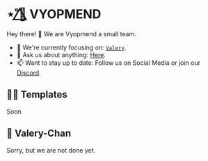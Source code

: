 # ⋆˚🌺⃤ VYOPMEND
Hey there! 👋
We are Vyopmend a small team.
- 🎯 We're currently focusing on: [`Valery`](#-valery-chan).
- 💬 Ask us about anything: [Here](https://discord.gg/XjTgpFWgjS).
- 📫 Want to stay up to date: Follow us on Social Media or join our [Discord](https://discord.gg/XjTgpFWgjS).

## 🧑‍🏫 Templates
Soon

## 🌺 Valery-Chan
Sorry, but we are not done yet.
